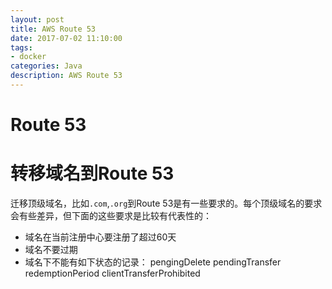 ```yaml
---
layout: post
title: AWS Route 53
date: 2017-07-02 11:10:00
tags:
- docker
categories: Java
description: AWS Route 53
---
```



# Route 53



# 转移域名到Route 53
迁移顶级域名，比如`.com`,`.org`到Route 53是有一些要求的。每个顶级域名的要求会有些差异，但下面的这些要求是比较有代表性的：
* 域名在当前注册中心要注册了超过60天
* 域名不要过期
* 域名下不能有如下状态的记录：
pengingDelete
pendingTransfer
redemptionPeriod
clientTransferProhibited







